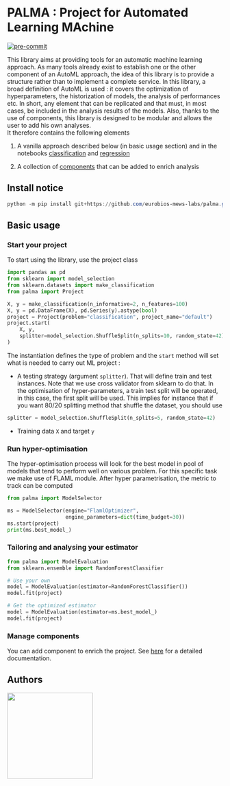 # PALMA : Project for Automated Learning MAchine 


[![pre-commit](https://img.shields.io/badge/pre--commit-enabled-brightgreen?logo=pre-commit&logoColor=white)](https://github.com/pre-commit/pre-commit)

This library aims at providing tools for an automatic machine learning approach.
As many tools already exist to establish one or the other component of an AutoML
approach, the idea of this library is to provide a structure rather than to
implement a complete service.
In this library, a broad definition of AutoML is used : it covers the
optimization of hyperparameters, the historization of models, the analysis
of performances etc. In short, any element that can be replicated and that must,
in most cases, be included in the analysis results of the models.
Also, thanks to the use of components, this
library is designed to be modular and allows the user to add his own
analyses.    
It therefore contains the following elements

1. A vanilla approach described below (in basic usage section) and in the notebooks
[classification](examples/classification.ipynb) and [regression](examples/regression.ipynb)

2. A collection of [components](doc/components.md) that can be added to enrich
   analysis

## Install notice

``` powershell
python -m pip install git+https://github.com/eurobios-mews-labs/palma.git
```

## Basic usage

### Start your project

To start using the library, use the project class

```python
import pandas as pd
from sklearn import model_selection
from sklearn.datasets import make_classification
from palma import Project

X, y = make_classification(n_informative=2, n_features=100)
X, y = pd.DataFrame(X), pd.Series(y).astype(bool)
project = Project(problem="classification", project_name="default")
project.start(
    X, y,
    splitter=model_selection.ShuffleSplit(n_splits=10, random_state=42),
)
```

The instantiation defines the type of problem and the `start` method will set
what is needed to carry out ML project :

- A testing strategy (argument `splitter`). That will define train and test
  instances.
  Note that we use cross validator from sklearn to do that. In the
  optimisation of hyper-parameters, a train test split will be operated, in this
  case, the first split will be used.
  This implies for instance that if you want 80/20 splitting method that shuffle
  the dataset, you should use

```python
splitter = model_selection.ShuffleSplit(n_splits=5, random_state=42)
```

- Training data `X` and target `y`

### Run hyper-optimisation

The hyper-optimisation process will look for the best model in pool of models
that tend to perform well on various problem.
For this specific task we make use of FLAML module. After hyper parametrisation,
the metric to track can be computed

```python
from palma import ModelSelector

ms = ModelSelector(engine="FlamlOptimizer",
                   engine_parameters=dict(time_budget=30))
ms.start(project)
print(ms.best_model_)
```

### Tailoring and analysing your estimator


```python
from palma import ModelEvaluation
from sklearn.ensemble import RandomForestClassifier

# Use your own
model = ModelEvaluation(estimator=RandomForestClassifier())
model.fit(project)

# Get the optimized estimator
model = ModelEvaluation(estimator=ms.best_model_)
model.fit(project)
```

### Manage components

You can add component to enrich the project.
See [here](doc/components.md) for a detailed documentation.

## Authors


<img src="https://www.mews-partners.com/wp-content/uploads/2021/09/Eurobios-Mews-Labs-logo-768x274.png.webp" width="200"/>
